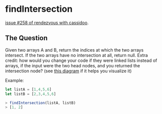 # findIntersection

[issue #258 of rendezvous with cassidoo](https://buttondown.email/cassidoo/archive/discovering-the-truth-about-ourselves-is-a/).

## The Question

Given two arrays A and B, return the indices at which the two arrays intersect. If the two arrays have no intersection at all, return null. Extra credit: how would you change your code if they were linked lists instead of arrays, if the input were the two head nodes, and you returned the intersection node?
(see [this diagram](https://i.imgur.com/UyglRcN.png) if it helps you visualize it)

Example:
```js
let listA = [1,4,5,6]
let listB = [2,3,4,5,6]

> findIntersection(listA, listB)
> [1, 2]
```